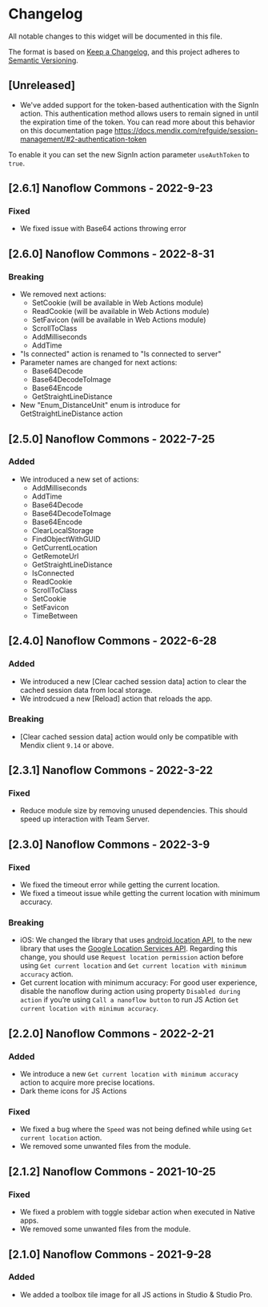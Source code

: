 # Changelog

All notable changes to this widget will be documented in this file.

The format is based on [Keep a Changelog](https://keepachangelog.com/en/1.0.0/), and this project adheres to [Semantic Versioning](https://semver.org/spec/v2.0.0.html).

## [Unreleased]

- We've added support for the token-based authentication with the SignIn action. This authentication method allows users to remain signed in until the expiration time of the token. You can read more about this behavior on this documentation page https://docs.mendix.com/refguide/session-management/#2-authentication-token

To enable it you can set the new SignIn action parameter `useAuthToken` to `true`.

## [2.6.1] Nanoflow Commons - 2022-9-23

### Fixed

-   We fixed issue with Base64 actions throwing error

## [2.6.0] Nanoflow Commons - 2022-8-31

### Breaking

-   We removed next actions:
    -   SetCookie (will be available in Web Actions module)
    -   ReadCookie (will be available in Web Actions module)
    -   SetFavicon (will be available in Web Actions module)
    -   ScrollToClass
    -   AddMilliseconds
    -   AddTime
-   "Is connected" action is renamed to "Is connected to server"
-   Parameter names are changed for next actions:
    -   Base64Decode
    -   Base64DecodeToImage
    -   Base64Encode
    -   GetStraightLineDistance
-   New "Enum_DistanceUnit" enum is introduce for GetStraightLineDistance action

## [2.5.0] Nanoflow Commons - 2022-7-25

### Added

-   We introduced a new set of actions:
    -   AddMilliseconds
    -   AddTime
    -   Base64Decode
    -   Base64DecodeToImage
    -   Base64Encode
    -   ClearLocalStorage
    -   FindObjectWithGUID
    -   GetCurrentLocation
    -   GetRemoteUrl
    -   GetStraightLineDistance
    -   IsConnected
    -   ReadCookie
    -   ScrollToClass
    -   SetCookie
    -   SetFavicon
    -   TimeBetween

## [2.4.0] Nanoflow Commons - 2022-6-28

### Added

-   We introduced a new [Clear cached session data] action to clear the cached session data from local storage.
-   We introdcued a new [Reload] action that reloads the app.

### Breaking

-   [Clear cached session data] action would only be compatible with Mendix client `9.14` or above.

## [2.3.1] Nanoflow Commons - 2022-3-22

### Fixed

-   Reduce module size by removing unused dependencies. This should speed up interaction with Team Server.

## [2.3.0] Nanoflow Commons - 2022-3-9

### Fixed

-   We fixed the timeout error while getting the current location.
-   We fixed a timeout issue while getting the current location with minimum accuracy.

### Breaking

-   iOS: We changed the library that uses [android.location API](https://developer.android.com/reference/android/location/package-summary), to the new library that uses the [Google Location Services API](https://developer.android.com/training/location/). Regarding this change, you should use `Request location permission` action before using `Get current location` and `Get current location with minimum accuracy` action.
-   Get current location with minimum accuracy: For good user experience, disable the nanoflow during action using property `Disabled during action` if you’re using `Call a nanoflow button` to run JS Action `Get current location with minimum accuracy`.

## [2.2.0] Nanoflow Commons - 2022-2-21

### Added

-   We introduce a new `Get current location with minimum accuracy` action to acquire more precise locations.
-   Dark theme icons for JS Actions

### Fixed

-   We fixed a bug where the `Speed` was not being defined while using `Get current location` action.
-   We removed some unwanted files from the module.

## [2.1.2] Nanoflow Commons - 2021-10-25

### Fixed

-   We fixed a problem with toggle sidebar action when executed in Native apps.
-   We removed some unwanted files from the module.

## [2.1.0] Nanoflow Commons - 2021-9-28

### Added

-   We added a toolbox tile image for all JS actions in Studio & Studio Pro.

